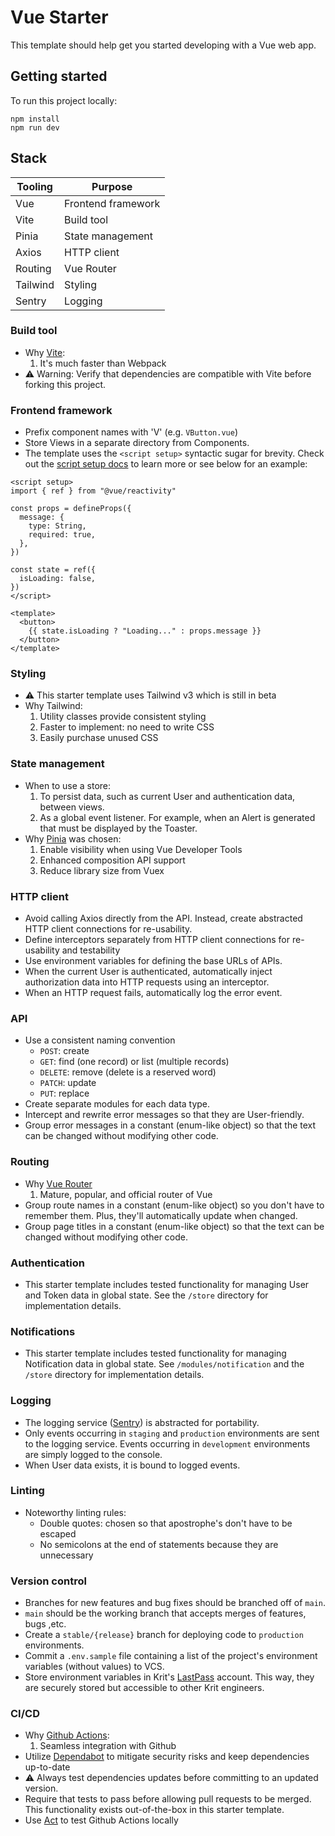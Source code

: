 # Vue Starter

This template should help get you started developing with a Vue web app.

## Getting started

To run this project locally:
```shell
npm install
npm run dev
```

## Stack

| Tooling  | Purpose            |
|----------|--------------------|
| Vue      | Frontend framework |
| Vite     | Build tool         |
| Pinia    | State management   |
| Axios    | HTTP client        |
| Routing  | Vue Router         |
| Tailwind | Styling            |
| Sentry   | Logging            |

### Build tool

- Why [Vite](https://vitejs.dev/):
  1. It's much faster than Webpack
- ⚠️ Warning: Verify that dependencies are compatible with Vite before forking this project.


### Frontend framework

- Prefix component names with 'V' (e.g. `VButton.vue`)
- Store Views in a separate directory from Components.
- The template uses the `<script setup>` syntactic sugar for brevity. Check out the [script setup docs](https://v3.vuejs.org/api/sfc-script-setup.html#sfc-script-setup) to learn more or see below for an example:

```vue
<script setup>
import { ref } from "@vue/reactivity"

const props = defineProps({
  message: {
    type: String,
    required: true,
  },
})

const state = ref({
  isLoading: false,
})
</script>

<template>
  <button>
    {{ state.isLoading ? "Loading..." : props.message }}
  </button>
</template>
```

### Styling
- ⚠️ This starter template uses Tailwind v3 which is still in beta
- Why Tailwind:
  1. Utility classes provide consistent styling
  2. Faster to implement: no need to write CSS
  3. Easily purchase unused CSS

### State management

- When to use a store:
  1. To persist data, such as current User and authentication data, between views.
  2. As a global event listener. For example, when an Alert is generated that must be displayed by the Toaster.
- Why [Pinia](https://pinia.vuejs.org/) was chosen:
  1. Enable visibility when using Vue Developer Tools
  2. Enhanced composition API support
  3. Reduce library size from Vuex

### HTTP client

- Avoid calling Axios directly from the API. Instead, create abstracted HTTP client connections for re-usability.
- Define interceptors separately from HTTP client connections for re-usability and testability
- Use environment variables for defining the base URLs of APIs.
- When the current User is authenticated, automatically inject authorization data into HTTP requests using an interceptor.
- When an HTTP request fails, automatically log the error event.

### API

- Use a consistent naming convention
  - `POST`: create
  - `GET`: find (one record) or list (multiple records)
  - `DELETE`: remove (delete is a reserved word)
  - `PATCH`: update
  - `PUT`: replace
- Create separate modules for each data type.
- Intercept and rewrite error messages so that they are User-friendly.
- Group error messages in a constant (enum-like object) so that the text can be changed without modifying other code.

### Routing

- Why [Vue Router](https://router.vuejs.org/)
  1. Mature, popular, and official router of Vue
- Group route names in a constant (enum-like object) so you don't have to remember them. Plus, they'll automatically update when changed.
- Group page titles in a constant (enum-like object) so that the text can be changed without modifying other code.

### Authentication

- This starter template includes tested functionality for managing User and Token data in global state. See the `/store` directory for implementation details.

### Notifications

- This starter template includes tested functionality for managing Notification data in global state. See `/modules/notification` and the `/store` directory for implementation details.

### Logging

- The logging service ([Sentry](https://sentry.io)) is abstracted for portability.
- Only events occurring in `staging` and `production` environments are sent to the logging service. Events occurring in `development` environments are simply logged to the console.
- When User data exists, it is bound to logged events.

### Linting

- Noteworthy linting rules:
  - Double quotes: chosen so that apostrophe's don't have to be escaped
  - No semicolons at the end of statements because they are unnecessary

### Version control

- Branches for new features and bug fixes should be branched off of `main`.
- `main` should be the working branch that accepts merges of features, bugs ,etc.
- Create a `stable/{release}` branch for deploying code to `production` environments.
- Commit a `.env.sample` file containing a list of the project's environment variables (without values) to VCS.
- Store environment variables in Krit's [LastPass](https://www.lastpass.com/) account. This way, they are securely stored but accessible to other Krit engineers.

### CI/CD

- Why [Github Actions](https://github.com/features/actions):
  1. Seamless integration with Github
- Utilize [Dependabot](https://github.com/dependabot) to mitigate security risks and keep dependencies up-to-date
- ⚠️ Always test dependencies updates before committing to an updated version.
- Require that tests to pass before allowing pull requests to be merged. This functionality exists out-of-the-box in this starter template.
- Use [Act](https://github.com/nektos/act) to test Github Actions locally 







